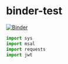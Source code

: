 # binder-test

[![Binder](https://mybinder.org/badge_logo.svg)](https://mybinder.org/v2/gh/rcobb76101/binder-test/HEAD)

```python
import sys
import msal
import requests
import jwt
```